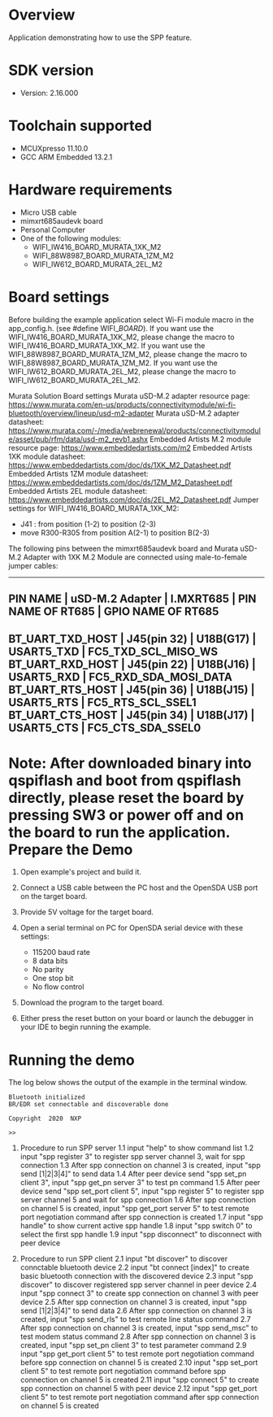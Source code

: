 Overview
========
Application demonstrating how to use the SPP feature.


SDK version
===========
- Version: 2.16.000

Toolchain supported
===================
- MCUXpresso  11.10.0
- GCC ARM Embedded  13.2.1

Hardware requirements
=====================
- Micro USB cable
- mimxrt685audevk board
- Personal Computer
- One of the following modules:
  - WIFI_IW416_BOARD_MURATA_1XK_M2
  - WIFI_88W8987_BOARD_MURATA_1ZM_M2
  - WIFI_IW612_BOARD_MURATA_2EL_M2

Board settings
==============
Before building the example application select Wi-Fi module macro in the app_config.h. (see #define WIFI_<SoC Name>_BOARD_<Module Name>).
If you want use the WIFI_IW416_BOARD_MURATA_1XK_M2, please change the macro to WIFI_IW416_BOARD_MURATA_1XK_M2.
If you want use the WIFI_88W8987_BOARD_MURATA_1ZM_M2, please change the macro to WIFI_88W8987_BOARD_MURATA_1ZM_M2.
If you want use the WIFI_IW612_BOARD_MURATA_2EL_M2, please change the macro to WIFI_IW612_BOARD_MURATA_2EL_M2.

Murata Solution Board settings
Murata uSD-M.2 adapter resource page: https://www.murata.com/en-us/products/connectivitymodule/wi-fi-bluetooth/overview/lineup/usd-m2-adapter
Murata uSD-M.2 adapter datasheet: https://www.murata.com/-/media/webrenewal/products/connectivitymodule/asset/pub/rfm/data/usd-m2_revb1.ashx
Embedded Artists M.2 module resource page: https://www.embeddedartists.com/m2
Embedded Artists 1XK module datasheet: https://www.embeddedartists.com/doc/ds/1XK_M2_Datasheet.pdf
Embedded Artists 1ZM module datasheet: https://www.embeddedartists.com/doc/ds/1ZM_M2_Datasheet.pdf
Embedded Artists 2EL module datasheet: https://www.embeddedartists.com/doc/ds/2EL_M2_Datasheet.pdf
Jumper settings for WIFI_IW416_BOARD_MURATA_1XK_M2:
  - J41 : from position (1-2) to position (2-3)
  - move R300-R305 from position A(2-1) to position B(2-3)

The following pins between the mimxrt685audevk board and Murata uSD-M.2 Adapter with 1XK M.2 Module are connected using male-to-female jumper cables:

------------------------------------------------------------------------------------------------
PIN NAME         | uSD-M.2 Adapter |   I.MXRT685    |  PIN NAME OF RT685 | GPIO NAME OF RT685
------------------------------------------------------------------------------------------------
BT_UART_TXD_HOST |  J45(pin 32)  	   |   U18B(G17)   |    USART5_TXD      | FC5_TXD_SCL_MISO_WS
BT_UART_RXD_HOST |  J45(pin 22)  	   |   U18B(J16)   |    USART5_RXD      | FC5_RXD_SDA_MOSI_DATA
BT_UART_RTS_HOST |  J45(pin 36)  	   |   U18B(J15)   |    USART5_RTS      | FC5_RTS_SCL_SSEL1
BT_UART_CTS_HOST |  J45(pin 34)  	   |   U18B(J17)   |    USART5_CTS      | FC5_CTS_SDA_SSEL0
------------------------------------------------------------------------------------------------

Note:
After downloaded binary into qspiflash and boot from qspiflash directly, 
please reset the board by pressing SW3 or power off and on the board to run the application.
Prepare the Demo
================

1.  Open example's project and build it.

2.  Connect a USB cable between the PC host and the OpenSDA USB port on the target board.

3.  Provide 5V voltage for the target board.

4.  Open a serial terminal on PC for OpenSDA serial device with these settings:
    - 115200 baud rate
    - 8 data bits
    - No parity
    - One stop bit
    - No flow control

5.  Download the program to the target board.

6.  Either press the reset button on your board or launch the debugger in your IDE to begin running the example.

Running the demo
================
The log below shows the output of the example in the terminal window. 

~~~~~~~~~~~~~~~~~~~~~~~~~~~~~~~~~~~
Bluetooth initialized
BR/EDR set connectable and discoverable done

Copyright  2020  NXP

>> 
~~~~~~~~~~~~~~~~~~~~~~~~~~~~~~~~~~~

1.  Procedure to run SPP server
1.1 input "help" to show command list
1.2 input "spp register 3" to register spp server channel 3, wait for spp connection
1.3 After spp connection on channel 3 is created, input "spp send [1|2|3|4]" to send data
1.4 After peer device send "spp set_pn client 3", input "spp get_pn server 3" to test pn command
1.5 After peer device send "spp set_port client 5", input "spp register 5" to register spp server channel 5 and wait for spp connection
1.6 After spp connection on channel 5 is created, input "spp get_port server 5" to test remote port negotiation command after spp connection is created
1.7 input "spp handle" to show current active spp handle
1.8 input "spp switch 0" to select the first spp handle
1.9 input "spp disconnect" to disconnect with peer device

2.  Procedure to run SPP client
2.1 input "bt discover" to discover connctable bluetooth device
2.2 input "bt connect [index]" to create basic bluetooth connection with the discovered device
2.3 input "spp discover" to discover registered spp server channel in peer device
2.4 input "spp connect 3" to create spp connection on channel 3 with peer device
2.5 After spp connection on channel 3 is created, input "spp send [1|2|3|4]" to send data
2.6 After spp connection on channel 3 is created, input "spp send_rls" to test remote line status command
2.7 After spp connection on channel 3 is created, input "spp send_msc" to test modem status command
2.8 After spp connection on channel 3 is created, input "spp set_pn client 3" to test parameter command
2.9 input "spp get_port client 5" to test remote port negotiation command before spp connection on channel 5 is created
2.10 input "spp set_port client 5" to test remote port negotiation command before spp connection on channel 5 is created
2.11 input "spp connect 5" to create spp connection on channel 5 with peer device
2.12 input "spp get_port client 5" to test remote port negotiation command after spp connection on channel 5 is created
